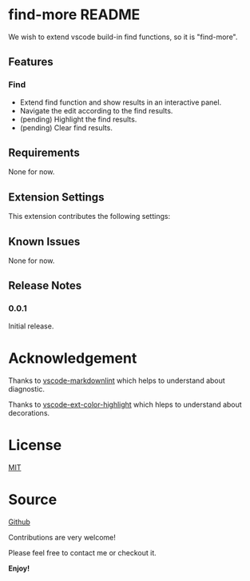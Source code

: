 # find-more README

We wish to extend vscode build-in find functions, so it is "find-more".

## Features

### Find
- Extend find function and show results in an interactive panel.
- Navigate the edit according to the find results.
- (pending) Highlight the find results.
- (pending) Clear find results.

[\\]: # (\!\[feature X\]\(images/feature-x.png\))

## Requirements

None for now.

## Extension Settings

This extension contributes the following settings:

[\\]:# (* `myExtension.enable`: enable/disable this extension)

## Known Issues

None for now.

## Release Notes

### 0.0.1
Initial release.

# Acknowledgement
Thanks to [vscode-markdownlint](https://github.com/DavidAnson/vscode-markdownlint) which helps to understand about diagnostic.

Thanks to [vscode-ext-color-highlight](https://github.com/sergiirocks/vscode-ext-color-highlight) which hleps to understand about decorations.

# License

[MIT](https://mit-license.org/)

# Source
[Github](https://github.com/FengYouzheng/vscode-find-more.git)

Contributions are very welcome!

Please feel free to contact me or checkout it.

**Enjoy!**